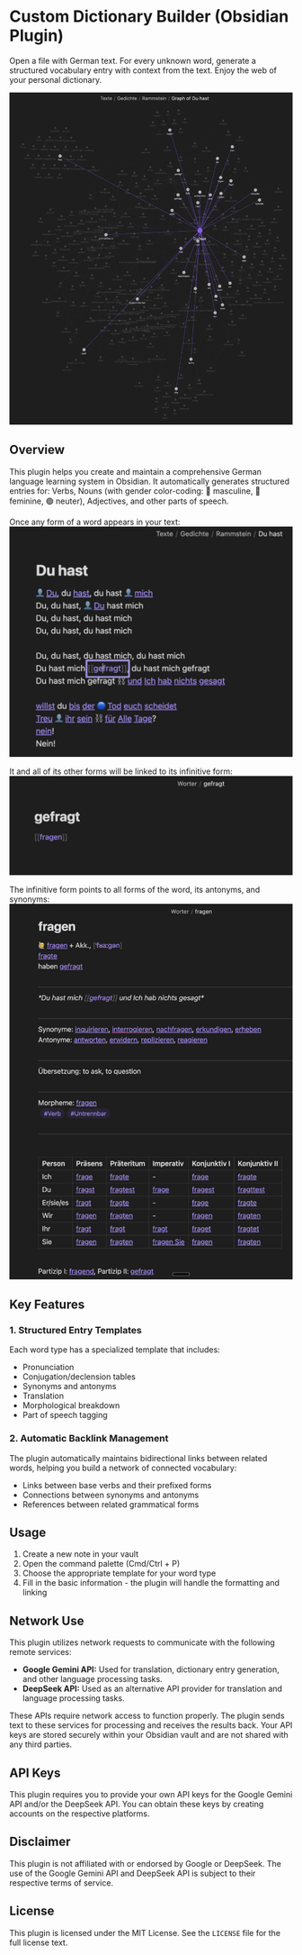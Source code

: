 # Custom Dictionary Builder (Obsidian Plugin)

Open a file with German text.
For every unknown word, generate a structured vocabulary entry with context from the text.
Enjoy the web of your personal dictionary.

![Graph View Example](img/graph.png)

## Overview

This plugin helps you create and maintain a comprehensive German language learning system in Obsidian. It automatically generates structured entries for: Verbs, Nouns (with gender color-coding: 🔵 masculine, 🔴 feminine, 🟢 neuter), Adjectives, and other parts of speech.

Once any form of a word appears in your text:
![Example Text with "du hast"](img/du_hast.png)

It and all of its other forms will be linked to its infinitive form:
![Past Participle Entry Example](img/gefragt.png)

The infinitive form points to all forms of the word, its antonyms, and synonyms:
![Infinitive Form Example](img/fragen.png)


## Key Features

### 1. Structured Entry Templates
Each word type has a specialized template that includes:
- Pronunciation
- Conjugation/declension tables
- Synonyms and antonyms
- Translation
- Morphological breakdown
- Part of speech tagging


### 2. Automatic Backlink Management
The plugin automatically maintains bidirectional links between related words, helping you build a network of connected vocabulary:
- Links between base verbs and their prefixed forms
- Connections between synonyms and antonyms
- References between related grammatical forms

## Usage

1. Create a new note in your vault
2. Open the command palette (Cmd/Ctrl + P)
3. Choose the appropriate template for your word type
4. Fill in the basic information - the plugin will handle the formatting and linking

## Network Use

This plugin utilizes network requests to communicate with the following remote services:

*   **Google Gemini API:** Used for translation, dictionary entry generation, and other language processing tasks.
*   **DeepSeek API:** Used as an alternative API provider for translation and language processing tasks.

These APIs require network access to function properly. The plugin sends text to these services for processing and receives the results back. Your API keys are stored securely within your Obsidian vault and are not shared with any third parties.

## API Keys

This plugin requires you to provide your own API keys for the Google Gemini API and/or the DeepSeek API. You can obtain these keys by creating accounts on the respective platforms.

## Disclaimer

This plugin is not affiliated with or endorsed by Google or DeepSeek. The use of the Google Gemini API and DeepSeek API is subject to their respective terms of service.

## License

This plugin is licensed under the MIT License. See the `LICENSE` file for the full license text.
